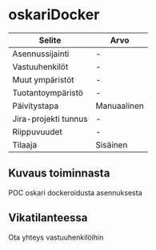 # oskariDocker
|Selite|Arvo|
|-|-|
|Asennussijainti| - |
|Vastuuhenkilöt| - |
|Muut ympäristöt| - |
|Tuotantoympäristö| - |
|Päivitystapa|Manuaalinen|
|Jira-projekti tunnus| - |
|Riippuvuudet| - |
|Tilaaja| Sisäinen |

## Kuvaus toiminnasta
POC oskari dockeroidusta asennuksesta

## Vikatilanteessa
Ota yhteys vastuuhenkilöihin
